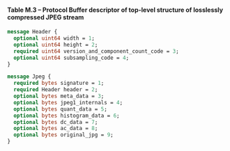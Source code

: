 #### Table M.3 – Protocol Buffer descriptor of top-level structure of losslessly compressed JPEG stream

```protobuf
message Header {
  optional uint64 width = 1;
  optional uint64 height = 2;
  required uint64 version_and_component_count_code = 3;
  optional uint64 subsampling_code = 4;
}

message Jpeg {
  required bytes signature = 1;
  required Header header = 2;
  optional bytes meta_data = 3;
  optional bytes jpeg1_internals = 4;
  optional bytes quant_data = 5;
  optional bytes histogram_data = 6;
  optional bytes dc_data = 7;
  optional bytes ac_data = 8;
  optional bytes original_jpg = 9;
}
```

